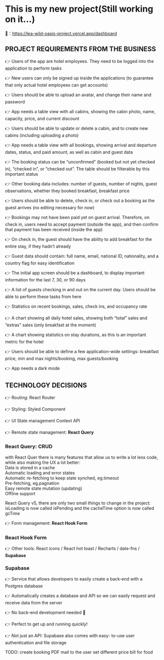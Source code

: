 # This is my new project(Still working on it...)

🔗：https://lea-wild-oasis-project.vercel.app/dashboard

## PROJECT REQUIREMENTS FROM THE BUSINESS

👉 Users of the app are hotel employees. They need to be logged into the application to perform tasks

👉 New users can only be signed up inside the applications (to guarantee that only actual hotel employees can get accounts)

👉 Users should be able to upload an avatar, and change their name and password

👉 App needs a table view with all cabins, showing the cabin photo, name, capacity, price, and current discount

👉 Users should be able to update or delete a cabin, and to create new cabins (including uploading a photo)

👉 App needs a table view with all bookings, showing arrival and departure dates, status, and paid amount, as well as cabin and guest data

👉 The booking status can be “unconfirmed” (booked but not yet checked in), “checked in”, or “checked out”. The table should be filterable by this important status

👉 Other booking data includes: number of guests, number of nights, guest observations, whether they booked breakfast, breakfast price

👉 Users should be able to delete, check in, or check out a booking as the guest arrives (no editing necessary for now)

👉 Bookings may not have been paid yet on guest arrival. Therefore, on check in, users need to accept payment (outside the app), and then confirm that payment has been received (inside the app)

👉 On check in, the guest should have the ability to add breakfast for the entire stay, if they hadn’t already

👉 Guest data should contain: full name, email, national ID, nationality, and a country flag for easy identification

👉 The initial app screen should be a dashboard, to display important information for the last 7, 30, or 90 days

👉 A list of guests checking in and out on the current day. Users should be able to perform these tasks from here

👉 Statistics on recent bookings, sales, check ins, and occupancy rate

👉 A chart showing all daily hotel sales, showing both “total” sales and “extras” sales (only breakfast at the moment)

👉 A chart showing statistics on stay durations, as this is an important metric for the hotel

👉 Users should be able to define a few application-wide settings: breakfast price, min and max nights/booking, max guests/booking

👉 App needs a dark mode

## TECHNOLOGY DECISIONS

👉 Routing: React Router

👉 Styling: Styled Component

👉 UI State management Context API

👉 Remote state management: **React Query**

### React Query: CRUD

with React Quer there is many features that allow us to write a lot less code,
while also making the UX a lot better:\
Data is stored in a cache\
Automatic loading and error states\
Automatic re-fetching to keep state synched, eg.timeout\
Pre-fetching, eg.pagnation\
Easy remote state mutation (updating)\
Offline support

React Query v5, there are only two small things to change in the project:
isLoading is now called isPending and the cacheTime option is now called gcTime

👉 Form management: **React Hook Form**

### React Hook Form

👉 Other tools: React icons / React hot toast / Recharts / date-fns / **Supabase**

### Supabase

👉 Service that allows developers to easily create a
back-end with a Postgres database

👉 Automatically creates a database and API so we
can easily request and receive data from the server

👉 No back-end development needed 🥳

👉 Perfect to get up and running quickly!

👉 Not just an API: Supabase also comes with easy-
to-use user authentication and file storage

TODO:
create booking
PDF mail to the user
set different price
bill for food
